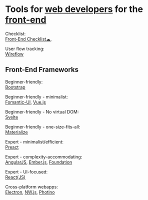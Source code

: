
# Tools for [web developers](https://trendless.tech/web-dev/) for the [front-end](https://trendless.tech/ux-ui/)

Checklist:  
[Front-End Checklist☁](https://frontendchecklist.io/),

User flow tracking:  
[Wireflow](https://wireflow.co/)

## Front-End Frameworks

Beginner-friendly:  
[Bootstrap](https://getbootstrap.com/)

Beginner-friendly - minimalist:  
[Fomantic-UI](https://fomantic-ui.com/),
[Vue.js](https://vuejs.org/)

Beginner-friendly - No virtual DOM:  
[Svelte](https://svelte.dev/)

Beginner-friendly - one-size-fits-all:  
[Materialize](https://materializecss.com/)

Expert - minimalist/efficient:  
[Preact](https://preactjs.com/)

Expert - complexity-accommodating:  
[AngularJS](https://angularjs.org/),
[Ember.js](https://emberjs.com/),
[Foundation](https://get.foundation/)

Expert - UI-focused:  
[React(JS)](https://reactjs.org/)

Cross-platform webapps:  
[Electron](https://www.electronjs.org/),
[NW.js](https://nwjs.io/),
[Photino](https://www.tryphotino.io/)
